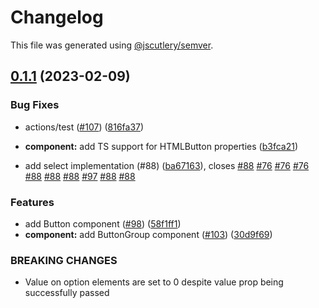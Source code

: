 # Changelog

This file was generated using [@jscutlery/semver](https://github.com/jscutlery/semver).

## [0.1.1](https://github.com/qwikifiers/qwik-ui/compare/headless-0.1.0...headless-0.1.1) (2023-02-09)


### Bug Fixes

* actions/test ([#107](https://github.com/qwikifiers/qwik-ui/issues/107)) ([816fa37](https://github.com/qwikifiers/qwik-ui/commit/816fa377cc7996ffb0cf5985068a205d7df9d197))
* **component:** add TS support for HTMLButton properties ([b3fca21](https://github.com/qwikifiers/qwik-ui/commit/b3fca210dbe026c653e0f4a7518ed7621bd1aeda))


* add select implementation (#88) ([ba67163](https://github.com/qwikifiers/qwik-ui/commit/ba671637546cd2211960f05fb3187fd173517958)), closes [#88](https://github.com/qwikifiers/qwik-ui/issues/88) [#76](https://github.com/qwikifiers/qwik-ui/issues/76) [#76](https://github.com/qwikifiers/qwik-ui/issues/76) [#76](https://github.com/qwikifiers/qwik-ui/issues/76) [#88](https://github.com/qwikifiers/qwik-ui/issues/88) [#88](https://github.com/qwikifiers/qwik-ui/issues/88) [#88](https://github.com/qwikifiers/qwik-ui/issues/88) [#97](https://github.com/qwikifiers/qwik-ui/issues/97) [#88](https://github.com/qwikifiers/qwik-ui/issues/88) [#88](https://github.com/qwikifiers/qwik-ui/issues/88)


### Features

* add Button component ([#98](https://github.com/qwikifiers/qwik-ui/issues/98)) ([58f1ff1](https://github.com/qwikifiers/qwik-ui/commit/58f1ff1fcabbe9f0cfb66203000e84d76096d5b4))
* **component:** add ButtonGroup component ([#103](https://github.com/qwikifiers/qwik-ui/issues/103)) ([30d9f69](https://github.com/qwikifiers/qwik-ui/commit/30d9f697e9cda54d9aa7ee452fe870d555ad0ce5))


### BREAKING CHANGES

* Value on option elements are set to 0 despite value prop being successfully passed
